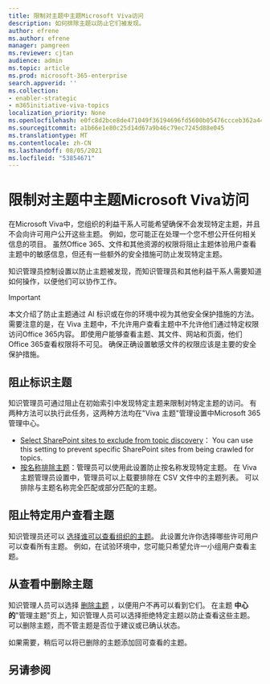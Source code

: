 ```yaml
---
title: 限制对主题中主题Microsoft Viva访问
description: 如何排除主题以防止它们被发现。
author: efrene
ms.author: efrene
manager: pamgreen
ms.reviewer: cjtan
audience: admin
ms.topic: article
ms.prod: microsoft-365-enterprise
search.appverid: ''
ms.collection:
- enabler-strategic
- m365initiative-viva-topics
localization_priority: None
ms.openlocfilehash: e0fc8d2bce8de471049f36194696fd5600b05476ccceb362a448d7ba79be45d7
ms.sourcegitcommit: a1b66e1e80c25d14d67a9b46c79ec7245d88e045
ms.translationtype: MT
ms.contentlocale: zh-CN
ms.lasthandoff: 08/05/2021
ms.locfileid: "53854671"
---
```

# <a name="restrict-access-to-topics-in-microsoft-viva-topics"></a>限制对主题中主题Microsoft Viva访问

在Microsoft Viva中，您组织的利益干系人可能希望确保不会发现特定主题，并且不会向许可用户公开这些主题。 例如，您可能正在处理一个您不想公开任何相关信息的项目。 虽然Office 365、文件和其他资源的权限将阻止主题体验用户查看主题中的敏感信息，但还有一些额外的安全措施可防止发现特定主题。

知识管理员控制设置以防止主题被发现，而知识管理员和其他利益干系人需要知道如何操作，以便他们可以协作工作。

> [!Important] 
> 本文介绍了防止主题通过 AI 标识或在你的环境中视为其他安全保护措施的方法。 需要注意的是，在 Viva 主题中，不允许用户查看主题中不允许他们通过特定权限访问Office 365内容。 即使用户能够查看主题、其文件、网站和页面，他们Office 365查看权限将不可见。 确保正确设置敏感文件的权限应该是主要的安全保护措施。

## <a name="prevent-topics-from-being-identified"></a>阻止标识主题

知识管理员可通过阻止在初始索引中发现特定主题来限制对特定主题的访问。 有两种方法可以执行此任务，这两种方法均在"Viva 主题"管理设置中Microsoft 365 管理中心。
 
- [Select SharePoint sites to exclude from topic discovery](./topic-experiences-discovery.md#select-sharepoint-topic-sources)： You can use this setting to prevent specific SharePoint sites from being crawled for topics.
- [按名称排除主题](./topic-experiences-discovery.md#exclude-topics-by-name)：管理员可以使用此设置防止按名称发现特定主题。 在 Viva 主题管理员设置中，管理员可以上载要排除在 CSV 文件中的主题列表。 可以排除与主题名称完全匹配或部分匹配的主题。

## <a name="prevent-topics-from-being-viewed-by-specific-users"></a>阻止特定用户查看主题

知识管理员还可以 [选择谁可以查看组织的主题](./topic-experiences-knowledge-rules.md)。 此设置允许你选择哪些许可用户可以查看所有主题。 例如，在试验环境中，您可能只希望允许一小组用户查看主题。

## <a name="remove-topics-from-being-viewed"></a>从查看中删除主题

知识管理人员可以选择 [删除主题](./manage-topics.md) ，以便用户不再可以看到它们。 在主题 **中心的**"管理主题"页上，知识管理人员可以选择拒绝特定主题以防止查看这些主题。 可以删除主题，而不管主题是否位于建议或已确认状态。

如果需要，稍后可以将已删除的主题添加回可查看的主题。 


## <a name="see-also"></a>另请参阅



